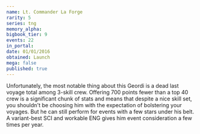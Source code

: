 ```yaml
---
name: Lt. Commander La Forge
rarity: 5
series: tng
memory_alpha:
bigbook_tier: 9
events: 22
in_portal:
date: 01/01/2016
obtained: Launch
mega: false
published: true
---
```


Unfortunately, the most notable thing about this Geordi is a dead last voyage total among 3-skill crew. Offering 700 points fewer than a top 40 crew is a significant chunk of stats and means that despite a nice skill set, you shouldn't be choosing him with the expectation of bolstering your voyages. But he can still perform for events with a few stars under his belt. A variant-best SCI and workable ENG gives him event consideration a few times per year.
